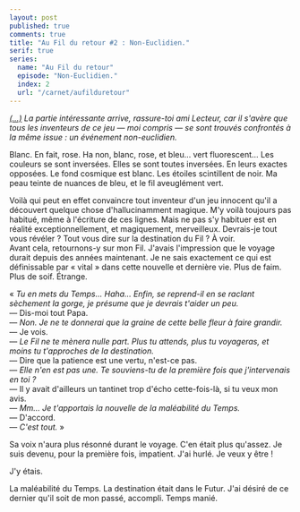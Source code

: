 ```yaml
---
layout: post
published: true
comments: true
title: "Au Fil du retour #2 : Non-Euclidien."
serif: true
series:
  name: "Au Fil du retour"
  episode: "Non-Euclidien."
  index: 2
  url: "/carnet/aufilduretour"
---
```

*[(…)](/2013/09/18/au-fil-du-retour-1.html) La partie intéressante arrive, rassure-toi ami Lecteur, car il s'avère que tous les inventeurs de ce jeu — moi compris — se sont trouvés confrontés à la même issue : un événement non-euclidien.*

Blanc. En fait, rose. Ha non, blanc, rose, et bleu… vert fluorescent… Les couleurs se sont inversées. Elles se sont toutes inversées. En leurs exactes opposées. Le fond cosmique est blanc. Les étoiles scintillent de noir. Ma peau teinte de nuances de bleu, et le fil aveuglément vert.

Voilà qui peut en effet convaincre tout inventeur d'un jeu innocent qu'il a découvert quelque chose d'hallucinamment magique. M'y voilà toujours pas habitué, même à l'écriture de ces lignes. Mais ne pas s'y habituer est en réalité exceptionnellement, et magiquement, merveilleux. Devrais-je tout vous révéler ? Tout vous dire sur la destination du Fil ? À voir.  
Avant cela, retournons-y sur mon Fil. J'avais l'impression que le voyage durait depuis des années maintenant. Je ne sais exactement ce qui est définissable par « vital » dans cette nouvelle et dernière vie. Plus de faim. Plus de soif. Étrange.

« *Tu en mets du Temps… Haha… Enfin, se reprend-il en se raclant sèchement la gorge, je présume que je devrais t'aider un peu.*  
— Dis-moi tout Papa.  
— *Non. Je ne te donnerai que la graine de cette belle fleur à faire grandir.*  
— Je vois.  
— *Le Fil ne te mènera nulle part. Plus tu attends, plus tu voyageras, et moins tu t'approches de la destination.*  
— Dire que la patience est une vertu, n'est-ce pas.  
— *Elle n'en est pas une. Te souviens-tu de la première fois que j'intervenais en toi ?*  
— Il y avait d'ailleurs un tantinet trop d'écho cette-fois-là, si tu veux mon avis.  
— *Mm… Je t'apportais la nouvelle de la maléabilité du Temps.*  
— D'accord.  
— *C'est tout.* »

Sa voix n'aura plus résonné durant le voyage. C'en était plus qu'assez. Je suis devenu, pour la première fois, impatient. J'ai hurlé. Je veux y être !

J'y étais.

La maléabilité du Temps.
La destination était dans le Futur. J'ai désiré de ce dernier qu'il soit de mon passé, accompli. Temps manié.
